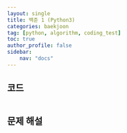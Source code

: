 ```yaml
---
layout: single
title: 백준 1 (Python3)
categories: baekjoon
tag: [python, algorithm, coding_test]
toc: true 
author_profile: false
sidebar:
    nav: "docs"
---
```


## 코드

```python

```



## 문제 해설



